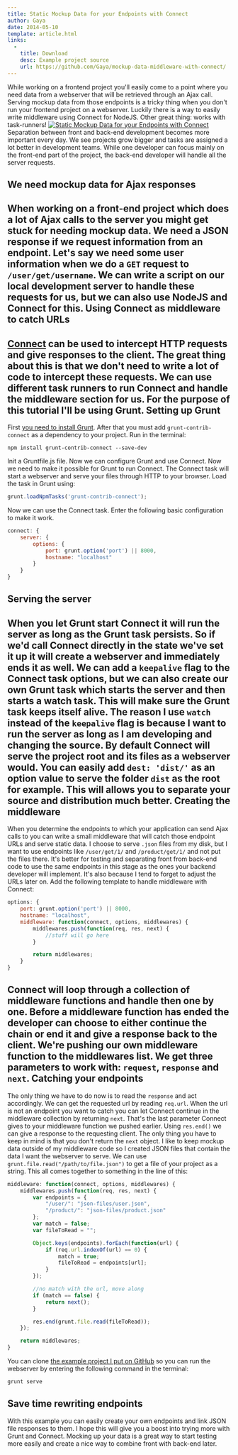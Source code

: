 ```yaml
---
title: Static Mockup Data for your Endpoints with Connect
author: Gaya
date: 2014-05-10
template: article.html
links:
  -
    title: Download
    desc: Example project source
    url: https://github.com/Gaya/mockup-data-middleware-with-connect/
---
```

While working on a frontend project you'll easily come to a point where you need data from a webserver that will be retrieved through an Ajax call. Serving mockup data from those endpoints is a tricky thing when you don't run your frontend project on a webserver. Luckily there is a way to easily write middleware using Connect for NodeJS. Other great thing: works with task-runners! [![Static Mockup Data for your Endpoints with Connect](/articles/static-mockup-data-endpoints-connect.jpg)](http://www.gayadesign.com/front-end/static-mockup-data-endpoints-connect/)<span id="more-1434"></span> Separation between front and back-end development becomes more important every day. We see projects grow bigger and tasks are assigned a lot better in development teams. While one developer can focus mainly on the front-end part of the project, the back-end developer will handle all the server requests.

We need mockup data for Ajax responses
--------------------------------------

 When working on a front-end project which does a lot of Ajax calls to the server you might get stuck for needing mockup data. We need a JSON response if we request information from an endpoint. Let's say we need some user information when we do a `GET` request to `/user/get/username`. We can write a script on our local development server to handle these requests for us, but we can also use NodeJS and Connect for this. Using Connect as middleware to catch URLs
-----------------------------------------

[Connect](http://www.senchalabs.org/connect/ "Connect") can be used to intercept HTTP requests and give responses to the client. The great thing about this is that we don't need to write a lot of code to intercept these requests. We can use different task runners to run Connect and handle the middleware section for us. For the purpose of this tutorial I'll be using Grunt. Setting up Grunt
----------------

 First [you need to install Grunt](http://www.gayadesign.com/front-end/javascript-development-workflow-using-grunt/ "Automating your JavaScript workflow using Grunt"). After that you must add `grunt-contrib-connect` as a dependency to your project. Run in the terminal: 
```
npm install grunt-contrib-connect --save-dev
```
 Init a Gruntfile.js file. Now we can configure Grunt and use Connect. Now we need to make it possible for Grunt to run Connect. The Connect task will start a webserver and serve your files through HTTP to your browser. Load the task in Grunt using: 
```javascript
grunt.loadNpmTasks('grunt-contrib-connect');
```
 Now we can use the Connect task. Enter the following basic configuration to make it work. 
```javascript
connect: {
    server: {
        options: {
            port: grunt.option('port') || 8000,
            hostname: "localhost"
        }
    }
}
```
 Serving the server
------------------

 When you let Grunt start Connect it will run the server as long as the Grunt task persists. So if we'd call Connect directly in the state we've set it up it will create a webserver and immediately ends it as well. We can add a `keepalive` flag to the Connect task options, but we can also create our own Grunt task which starts the server and then starts a watch task. This will make sure the Grunt task keeps itself alive. The reason I use `watch` instead of the `keepalive` flag is because I want to run the server as long as I am developing and changing the source. By default Connect will serve the project root and its files as a webserver would. You can easily add `dest: 'dist/'` as an option value to serve the folder `dist` as the root for example. This will allows you to separate your source and distribution much better. Creating the middleware
-----------------------

 When you determine the endpoints to which your application can send Ajax calls to you can write a small middleware that will catch those endpoint URLs and serve static data. I choose to serve `.json` files from my disk, but I want to use endpoints like `/user/get/1/` and `/product/get/1/` and not put the files there. It's better for testing and separating front from back-end code to use the same endpoints in this stage as the ones your backend developer will implement. It's also because I tend to forget to adjust the URLs later on. Add the following template to handle middleware with Connect: 
```javascript
options: {
    port: grunt.option('port') || 8000,
    hostname: "localhost",
    middleware: function(connect, options, middlewares) {
        middlewares.push(function(req, res, next) {
            //stuff will go here
        }

        return middlewares;
    }
}
```
 Connect will loop through a collection of middleware functions and handle then one by one. Before a middleware function has ended the developer can choose to either continue the chain or end it and give a response back to the client. We're pushing our own middleware function to the middlewares list. We get three parameters to work with: `request`, `response` and `next`. Catching your endpoints
-----------------------

 The only thing we have to do now is to read the `response` and act accordingly. We can get the requested url by reading `req.url`. When the url is not an endpoint you want to catch you can let Connect continue in the middleware collection by returning `next`. That's the last parameter Connect gives to your middleware function we pushed earlier. Using `res.end()` we can give a response to the requesting client. The only thing you have to keep in mind is that you don't return the `next` object. I like to keep mockup data outside of my middleware code so I created JSON files that contain the data I want the webserver to serve. We can use `grunt.file.read("/path/to/file.json")` to get a file of your project as a string. This all comes together to something in the line of this: 
```javascript
middleware: function(connect, options, middlewares) {
    middlewares.push(function(req, res, next) {
        var endpoints = {
            "/user/": "json-files/user.json",
            "/product/": "json-files/product.json"
        };
        var match = false;
        var fileToRead = "";

        Object.keys(endpoints).forEach(function(url) {
            if (req.url.indexOf(url) == 0) {
                match = true;
                fileToRead = endpoints[url];
            }
        });

        //no match with the url, move along
        if (match == false) {
            return next();
        }

        res.end(grunt.file.read(fileToRead));
    });

    return middlewares;
}
```
 You can clone [the example project I put on GitHub](https://github.com/Gaya/mockup-data-middleware-with-connect) so you can run the webserver by entering the following command in the terminal: 
```javascript
grunt serve
```
 Save time rewriting endpoints
-----------------------------

 With this example you can easily create your own endpoints and link JSON file responses to them. I hope this will give you a boost into trying more with Grunt and Connect. Mocking up your data is a great way to start testing more easily and create a nice way to combine front with back-end later.